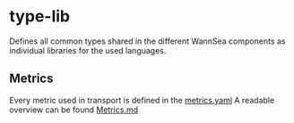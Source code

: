 # type-lib
Defines all common types shared in the different WannSea components as individual libraries for the used languages.

## Metrics
Every metric used in transport is defined in the [metrics.yaml](metrics.yaml)
A readable overview can be found [Metrics.md](here)